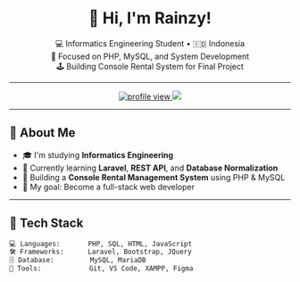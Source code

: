 <!-- Banner Animasi -->


<!-- Judul dan Perkenalan -->
<h1 align="center">👋 Hi, I'm Rainzy!</h1>

<p align="center">
  💻 Informatics Engineering Student • 🇮🇩 Indonesia <br>
  🔧 Focused on PHP, MySQL, and System Development <br>
  🕹️ Building Console Rental System for Final Project
</p>

---

<!-- Badge & Statistik -->
<p align="center">
  <a href="https://github.com/Rainzy21"> <!-- Ganti dengan username GitHub kamu -->
    <img src="https://komarev.com/ghpvc/?username=KingUsername&label=Profile%20views&color=0e75b6&style=flat" alt="profile view" />
  </a>
  <a href="mailto:youremail@example.com">
    <img src="https://img.shields.io/badge/Email-DarkBlue?style=flat&logo=gmail&logoColor=white" />
  </a>
</p>

---

## 🧠 About Me

- 🎓 I'm studying **Informatics Engineering**
- 🌱 Currently learning **Laravel**, **REST API**, and **Database Normalization**
- 🔭 Building a **Console Rental Management System** using PHP & MySQL
- 🎯 My goal: Become a full-stack web developer

---

## 🚀 Tech Stack

```txt
💻 Languages:       PHP, SQL, HTML, JavaScript
🛠️ Frameworks:      Laravel, Bootstrap, JQuery
🗄️ Database:         MySQL, MariaDB
🧰 Tools:            Git, VS Code, XAMPP, Figma
